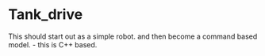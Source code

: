 Tank_drive
==========

This should start out as a simple robot. and  then become a command based model. - this is C++ based.
